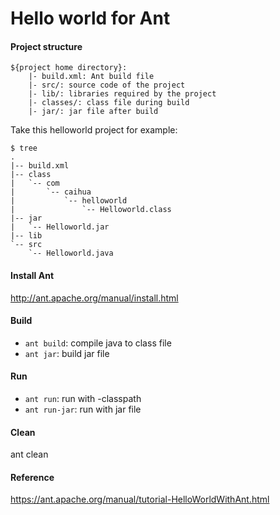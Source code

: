 Hello world for Ant
===================

#### Project structure
```
${project home directory}: 
    |- build.xml: Ant build file
    |- src/: source code of the project
    |- lib/: libraries required by the project
    |- classes/: class file during build
    |- jar/: jar file after build
```

Take this helloworld project for example:
```
$ tree
.
|-- build.xml
|-- class
|   `-- com
|       `-- caihua
|           `-- helloworld
|               `-- Helloworld.class
|-- jar
|   `-- Helloworld.jar
|-- lib
`-- src
    `-- Helloworld.java
```

#### Install Ant
http://ant.apache.org/manual/install.html

#### Build
- `ant build`: compile java to class file
- `ant jar`: build jar file

#### Run
- `ant run`: run with -classpath
- `ant run-jar`: run with jar file

#### Clean
ant clean

#### Reference
https://ant.apache.org/manual/tutorial-HelloWorldWithAnt.html
